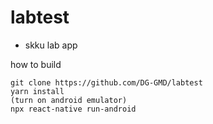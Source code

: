 # labtest

- skku lab app

how to build
```
git clone https://github.com/DG-GMD/labtest
yarn install
(turn on android emulator)
npx react-native run-android
```
